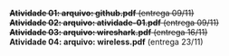 ~~**Atividade 01: arquivo: github.pdf** (entrega 09/11)~~      
~~**Atividade 02: arquivo: atividade-01.pdf** (entrega 09/11)~~      
~~**Atividade 03: arquivo: wireshark.pdf** (entrega 16/11)~~      
**Atividade 04: arquivo: wireless.pdf** (entrega 23/11)  


